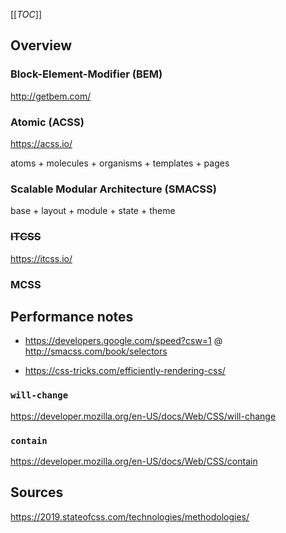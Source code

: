 [[_TOC_]]

## Overview

### Block-Element-Modifier (BEM)

http://getbem.com/

### Atomic (ACSS)

https://acss.io/

atoms + molecules + organisms + templates + pages

### Scalable Modular Architecture (SMACSS)

base + layout + module + state + theme 

### ~~ITCSS~~

https://itcss.io/

### MCSS

## Performance notes

- https://developers.google.com/speed?csw=1 @ http://smacss.com/book/selectors

- https://css-tricks.com/efficiently-rendering-css/

### `will-change`

https://developer.mozilla.org/en-US/docs/Web/CSS/will-change

### `contain`

https://developer.mozilla.org/en-US/docs/Web/CSS/contain

## Sources

https://2019.stateofcss.com/technologies/methodologies/